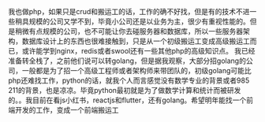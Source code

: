 我也做php，如果只是crud和搬运工的话，工作的确不好找，但是有的技术不进一些稍具规模的公司又学不到，毕竟小公司还是以业务为主，很少有重视性能的。但是稍微有点规模的公司，也不可能让你去碰服务器和数据库，所以一些服务器架构，数据库设计上的东西也很难接触到，只是从一个初级搬运工变成高级搬运工而已，或许能学到nginx，redis或者swool还有一些其他php的高级知识点。
我已经准备转全栈了，之前他们说可以转golang，但是据我观察，大部分招golang的公司，一般都是为了招一个高级工程师或者架构师来带团队的，初级golang可能比php还难找工作，python的话，就我个人而言感觉没有数学专业的背景或者985 211的背景，也是凉凉。毕竟python最初就是为了做数学计算和统计而被研发的。。我目前在看js小红书，reactjs和flutter，还有golang。希望明年能找一个前端开发的工作，变成一个前端搬运工